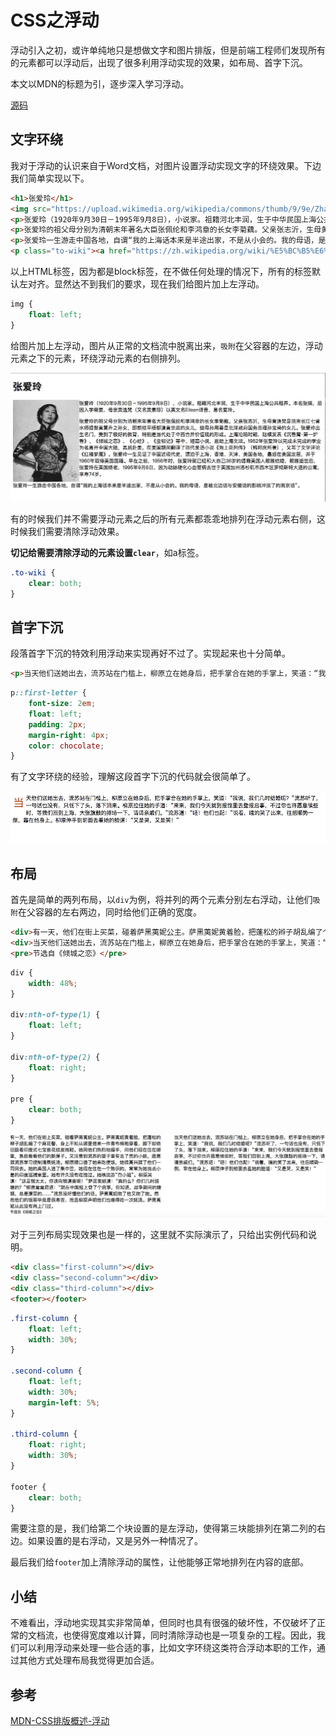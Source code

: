 # CSS之浮动

浮动引入之初，或许单纯地只是想做文字和图片排版，但是前端工程师们发现所有的元素都可以浮动后，出现了很多利用浮动实现的效果，如布局、首字下沉。

本文以MDN的标题为引，逐步深入学习浮动。

[源码](https://github.com/songchengen/html-css/blob/master/float/index.html)

## 文字环绕

我对于浮动的认识来自于Word文档，对图片设置浮动实现文字的环绕效果。下边我们简单实现以下。

```html
<h1>张爱玲</h1>
<img src="https://upload.wikimedia.org/wikipedia/commons/thumb/9/9e/Zhang_Ailing_1954.jpg/220px-Zhang_Ailing_1954.jpg" alt="张爱玲">
<p>张爱玲（1920年9月30日－1995年9月8日），小说家。祖籍河北丰润，生于中华民国上海公共租界。本名张煐，后因入学需要，母亲黄逸梵（又名黄素琼）以英文名Eileen译音，易名爱玲。</p>
<p>张爱玲的祖父母分别为清朝末年著名大臣张佩纶和李鸿章的长女李菊藕。父亲张志沂，生母黄逸梵是清末长江七省水师提督黄翼升之孙女，即前桂平梧郁道黄宗炎的女儿，继母孙用蕃是北洋政府国务总理孙宝琦的女儿。张爱玲出生名门，受到了极好的教育，特别是当代处于中西合并价值观的形成。上海沦陷时期，陆续发表《沉香屑‧第一炉香》、《倾城之恋》、《心经》、《金锁记》等中、短篇小说，震动上海文坛。1952年张爱玲以完成未完成的学业为名离开中国大陆，其后赴美。在美国期间翻译了清代吴语小说《海上花列传》（韩邦庆所著），又写了文学评论《红楼梦魇》。张爱玲一生见证了中国近现代史，漂泊于上海、香港、天津、美国各地，最后在美国定居，并于1960年取得美国国籍。早在之前，1956年时，张爱玲就已经和大自己36岁的德裔美国人赖雅结婚，赖雅逝世后，张爱玲在美国终老，1995年9月8日，因为动脉硬化心血管病去世于美国加州洛杉矶市西木区罗彻斯特大道的公寓，享寿74岁。</p>
<p>张爱玲一生游走中国各地，自谓“我的上海话本来是半途出家，不是从小会的。我的母语，是被北边话与安徽话的影响冲淡了的南京话”。</p>
<p class="to-wiki"><a href="https://zh.wikipedia.org/wiki/%E5%BC%B5%E6%84%9B%E7%8E%B2">原文链接</a></p>
```

以上HTML标签，因为都是block标签，在不做任何处理的情况下，所有的标签默认左对齐。显然达不到我们的要求，现在我们给图片加上左浮动。

```css
img {
    float: left;
}
```

给图片加上左浮动，图片从正常的文档流中脱离出来，`吸附`在父容器的左边，浮动元素之下的元素，环绕浮动元素的右侧排列。

![文字环绕效果图](./../image/text-wrap.png)

有的时候我们并不需要浮动元素之后的所有元素都乖乖地排列在浮动元素右侧，这时候我们需要清除浮动效果。

**切记给需要清除浮动的元素设置`clear`**，如a标签。

```css
.to-wiki {
    clear: both;
}
```

## 首字下沉

段落首字下沉的特效利用浮动来实现再好不过了。实现起来也十分简单。

```html
<p>当天他们送她出去，流苏站在门槛上，柳原立在她身后，把手掌合在她的手掌上，笑道：“我说，我们几时结婚呢？”流苏听了，一句话也没有，只低下了头，落下泪来。柳原拉住她的手道：“来来，我们今天就到报馆里去登报启事，不过你也许愿意候些时，等我们回到上海，大张旗鼓的排场一下，请请亲戚们。”流苏道：“呸！他们也配！”说着，嗤的笑了出来，往后顺势一倒，靠在他身上。柳原伸手到前面去羞她的脸道：“又是哭，又是笑！”</p>
```

```css
p::first-letter {
    font-size: 2em;
    float: left;
    padding: 2px;
    margin-right: 4px;
    color: chocolate;
}
```

有了文字环绕的经验，理解这段首字下沉的代码就会很简单了。

![首字下沉效果图](./../image/sinking-down.png)

## 布局

首先是简单的两列布局，以`div`为例，将并列的两个元素分别左右浮动，让他们`吸附`在父容器的左右两边，同时给他们正确的宽度。

```html
<div>有一天，他们在街上买菜，碰着萨黑荑妮公主。萨黑荑妮黄着脸，把蓬松的辫子胡乱编了个麻花髻，身上不知从哪里借来一件青布棉袍穿着，脚下却依旧趿着印度式七宝嵌花纹皮拖鞋。她同他们热烈地握手，问他们现在住在哪里，急欲看看他们的新屋子。又注意到流苏的篮子里有去了壳的小蚝，愿意跟流苏学习烧制清蒸蚝汤。柳原顺口邀了她来吃便饭，她很高兴跟了他们一同回去。她的英国人进了集中营，她现在住在一个熟识的，常常为她当点小差的印度巡捕家里。她有许久没有吃饱过。她唤流苏“白小姐”。柳原笑道：“这是我太太。你该向我道喜呢！”萨黑荑妮道：“真的么？你们几时结婚的？”柳原耸耸肩道：“就在中国报上登了个启事，你知道，战争期间的婚姻，总是潦草的……”流苏没听懂他们的话。萨黑荑妮吻了他又吻了她。然而他们的饭菜毕竟是很寒苦，而且柳原声明他们也难得吃一次蚝汤。萨黑荑妮从此没有再上门过。</div>
<div>当天他们送她出去，流苏站在门槛上，柳原立在她身后，把手掌合在她的手掌上，笑道：“我说，我们几时结婚呢？”流苏听了，一句话也没有，只低下了头，落下泪来。柳原拉住她的手道：“来来，我们今天就到报馆里去登报启事，不过你也许愿意候些时，等我们回到上海，大张旗鼓的排场一下，请请亲戚们。”流苏道：“呸！他们也配！”说着，嗤的笑了出来，往后顺势一倒，靠在他身上。柳原伸手到前面去羞她的脸道：“又是哭，又是笑！”</div>
<pre>节选自《倾城之恋》</pre>
```

```css
div {
    width: 48%;
}

div:nth-of-type(1) {
    float: left;
}

div:nth-of-type(2) {
    float: right;
}

pre {
    clear: both;
}
```

![两列浮动布局效果图](./../image/two-column-layout.png)


对于三列布局实现效果也是一样的，这里就不实际演示了，只给出实例代码和说明。

```html
<div class="first-column"></div>
<div class="second-column"></div>
<div class="third-column"></div>
<footer></footer>

```

```css
.first-column {
    float: left;
    width: 30%;
}

.second-column {
    float: left;
    width: 30%;
    margin-left: 5%;
}

.third-column {
    float: right;
    width: 30%;
}

footer {
    clear: both;
}

```

需要注意的是，我们给第二个块设置的是左浮动，使得第三块能排列在第二列的右边。如果设置的是右浮动，又是另外一种情况了。

最后我们给`footer`加上清除浮动的属性，让他能够正常地排列在内容的底部。

## 小结

不难看出，浮动地实现其实非常简单，但同时也具有很强的破坏性，不仅破坏了正常的文档流，也使得宽度难以计算，同时清除浮动也是一项复杂的工程。因此，我们可以利用浮动来处理一些合适的事，比如文字环绕这类符合浮动本职的工作，通过其他方式处理布局我觉得更加合适。

## 参考

[MDN-CSS排版概述-浮动](https://developer.mozilla.org/zh-CN/docs/Learn/CSS/CSS_layout/Floats)
